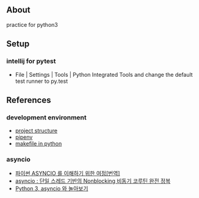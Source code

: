About
-----
practice for python3

Setup
-----
### intellij for pytest
- File | Settings | Tools | Python Integrated Tools and change the default test runner to py.test


References
----------

### development environment
- [project structure](http://python-guide-kr.readthedocs.io/ko/latest/writing/structure.html)
- [pipenv](https://pypi.org/project/pipenv/)
- [makefile in python](https://krzysztofzuraw.com/blog/2016/makefiles-in-python-projects.html)

### asyncio
- [파이썬 ASYNCIO 를 이해하기 위한 여정[번역]](http://hamait.tistory.com/834)
- [asyncio : 단일 스레드 기반의 Nonblocking 비동기 코루틴 완전 정복](https://soooprmx.com/archives/6882)
- [Python 3, asyncio 와 놀아보기](https://tech.ssut.me/2015/07/09/python-3-play-with-asyncio/)